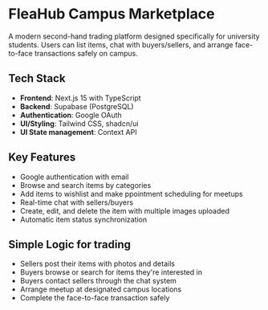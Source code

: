 # FleaHub Campus Marketplace

A modern second-hand trading platform designed specifically for university students. Users can list items, chat with buyers/sellers, and arrange face-to-face transactions safely on campus.

## Tech Stack

- **Frontend**: Next.js 15 with TypeScript
- **Backend**: Supabase (PostgreSQL)
- **Authentication**: Google OAuth
- **UI/Styling**: Tailwind CSS, shadcn/ui
- **Ul State management**: Context API

## Key Features

- Google authentication with email
- Browse and search items by categories
- Add items to wishlist and make ppointment scheduling for meetups
- Real-time chat with sellers/buyers
- Create, edit, and delete the item with multiple images uploaded
- Automatic item status synchronization

## Simple Logic for trading

- Sellers post their items with photos and details
- Buyers browse or search for items they're interested in
- Buyers contact sellers through the chat system
- Arrange meetup at designated campus locations
- Complete the face-to-face transaction safely

